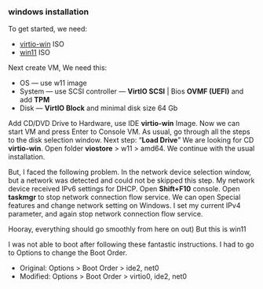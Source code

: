 ### windows installation

To get started, we need:

- [virtio-win](https://fedorapeople.org/groups/virt/virtio-win/direct-downloads/stable-virtio/virtio-win.iso) ISO
- [win11](https://www.microsoft.com/ru-ru/software-download/windows11) ISO

Next create VM, We need this:

- OS — use w11 image
- System — use SCSI controller — **VirtIO SCSI**  | Bios **OVMF (UEFI)** and add **TPM**
- Disk — **VirtIO Block** and minimal disk size 64 Gb

Add CD/DVD Drive to Hardware, use IDE **virtio-win** Image. Now we can start VM and press Enter to Console VM.
 As usual, go through all the steps to the disk selection window.
 Next step: “**Load Drive**” We are looking for CD **virtio-win**. Open folder **viostore** > w11 > amd64.
 We continue with the usual installation.

But, I faced the following problem.
 In the network device selection window, but a network was detected and could not be skipped this step.
 My network device received IPv6 settings for DHCP.
 Open **Shift+F10** console. Open **taskmgr** to stop network connection flow service. 
 We can open Special features and change network setting on Windows. I  set my current IPv4 parameter, and again stop network connection flow  service.

 Hooray, everything should go smoothly from here on out) But this is win11 **![:D](data:image/gif;base64,R0lGODlhAQABAIAAAAAAAP///yH5BAEAAAAALAAAAAABAAEAAAIBRAA7)**



I was not able to boot after following these fantastic instructions. I had to go to Options to change the Boot Order.

- Original: Options > Boot Order > ide2, net0
- Modified: Options > Boot Order > virtio0, ide2, net0